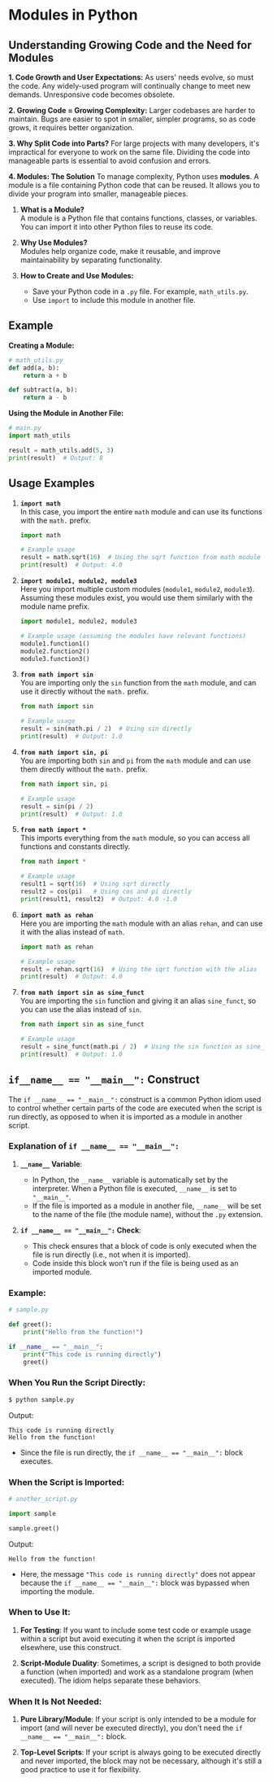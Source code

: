 # Modules in Python

## Understanding Growing Code and the Need for Modules

**1. Code Growth and User Expectations:**
As users' needs evolve, so must the code. Any widely-used program will continually change to meet new demands. Unresponsive code becomes obsolete.

**2. Growing Code = Growing Complexity:**
Larger codebases are harder to maintain. Bugs are easier to spot in smaller, simpler programs, so as code grows, it requires better organization.

**3. Why Split Code into Parts?**
For large projects with many developers, it's impractical for everyone to work on the same file. Dividing the code into manageable parts is essential to avoid confusion and errors.


**4. Modules: The Solution**
To manage complexity, Python uses **modules**. A module is a file containing Python code that can be reused. It allows you to divide your program into smaller, manageable pieces.



1. **What is a Module?**  
   A module is a Python file that contains functions, classes, or variables. You can import it into other Python files to reuse its code.

2. **Why Use Modules?**  
   Modules help organize code, make it reusable, and improve maintainability by separating functionality.

3. **How to Create and Use Modules:**  
   - Save your Python code in a `.py` file. For example, `math_utils.py`.
   - Use `import` to include this module in another file.

## Example

**Creating a Module:**
```python
# math_utils.py
def add(a, b):
    return a + b

def subtract(a, b):
    return a - b
```

**Using the Module in Another File:**
```python
# main.py
import math_utils

result = math_utils.add(5, 3)
print(result)  # Output: 8
```
## Usage Examples


1. **`import math`**  
   In this case, you import the entire `math` module and can use its functions with the `math.` prefix.

   ```python
   import math
   
   # Example usage
   result = math.sqrt(16)  # Using the sqrt function from math module
   print(result)  # Output: 4.0
   ```

2. **`import module1, module2, module3`**  
   Here you import multiple custom modules (`module1`, `module2`, `module3`). Assuming these modules exist, you would use them similarly with the module name prefix.

   ```python
   import module1, module2, module3
   
   # Example usage (assuming the modules have relevant functions)
   module1.function1()
   module2.function2()
   module3.function3()
   ```

3. **`from math import sin`**  
   You are importing only the `sin` function from the `math` module, and can use it directly without the `math.` prefix.

   ```python
   from math import sin
   
   # Example usage
   result = sin(math.pi / 2)  # Using sin directly
   print(result)  # Output: 1.0
   ```

4. **`from math import sin, pi`**  
   You are importing both `sin` and `pi` from the `math` module and can use them directly without the `math.` prefix.

   ```python
   from math import sin, pi
   
   # Example usage
   result = sin(pi / 2)
   print(result)  # Output: 1.0
   ```

5. **`from math import *`**  
   This imports everything from the `math` module, so you can access all functions and constants directly.

   ```python
   from math import *
   
   # Example usage
   result1 = sqrt(16)  # Using sqrt directly
   result2 = cos(pi)   # Using cos and pi directly
   print(result1, result2)  # Output: 4.0 -1.0
   ```

6. **`import math as rehan`**  
   Here you are importing the `math` module with an alias `rehan`, and can use it with the alias instead of `math`.

   ```python
   import math as rehan
   
   # Example usage
   result = rehan.sqrt(16)  # Using the sqrt function with the alias
   print(result)  # Output: 4.0
   ```

7. **`from math import sin as sine_funct`**  
   You are importing the `sin` function and giving it an alias `sine_funct`, so you can use the alias instead of `sin`.

   ```python
   from math import sin as sine_funct
   
   # Example usage
   result = sine_funct(math.pi / 2)  # Using the sin function as sine_funct
   print(result)  # Output: 1.0
   ```

## `if__name__ == "__main__":` Construct

The `if __name__ == "__main__":` construct is a common Python idiom used to control whether certain parts of the code are executed when the script is run directly, as opposed to when it is imported as a module in another script.

### Explanation of `if __name__ == "__main__":`

1. **`__name__` Variable**:
   - In Python, the `__name__` variable is automatically set by the interpreter. When a Python file is executed, `__name__` is set to `"__main__"`.
   - If the file is imported as a module in another file, `__name__` will be set to the name of the file (the module name), without the `.py` extension.

2. **`if __name__ == "__main__":` Check**:
   - This check ensures that a block of code is only executed when the file is run directly (i.e., not when it is imported).
   - Code inside this block won't run if the file is being used as an imported module.

### Example:

```python
# sample.py

def greet():
    print("Hello from the function!")

if __name__ == "__main__":
    print("This code is running directly")
    greet()
```

### When You Run the Script Directly:
```bash
$ python sample.py
```
Output:
```
This code is running directly
Hello from the function!
```
- Since the file is run directly, the `if __name__ == "__main__":` block executes.

### When the Script is Imported:
```python
# another_script.py

import sample

sample.greet()
```
Output:
```
Hello from the function!
```
- Here, the message `"This code is running directly"` does not appear because the `if __name__ == "__main__":` block was bypassed when importing the module.

### When to Use It:
1. **For Testing**: If you want to include some test code or example usage within a script but avoid executing it when the script is imported elsewhere, use this construct.
   
2. **Script-Module Duality**: Sometimes, a script is designed to both provide a function (when imported) and work as a standalone program (when executed). The idiom helps separate these behaviors.

### When It Is Not Needed:
1. **Pure Library/Module**: If your script is only intended to be a module for import (and will never be executed directly), you don't need the `if __name__ == "__main__":` block.
   
2. **Top-Level Scripts**: If your script is always going to be executed directly and never imported, the block may not be necessary, although it's still a good practice to use it for flexibility.
